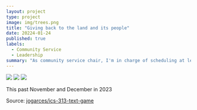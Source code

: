 ```yaml
---
layout: project
type: project
image: img/trees.png
title: "Giving back to the land and its people"
date: 20224-01-24
published: true
labels:
  - Community Service
  - Leadership
summary: "As community service chair, I'm in charge of scheduling at least one community service event a month, but I usually schedule two events per month so everyone can participate in helping our community despite their scheduling differences."
---
```


<img class="img-fluid" src="../img/trees.png">
<img class="img-fluid" src="../img/microplastic.png">
<img class="img-fluid" src="../img/ihs.png">


This past November and December in 2023

Source: <a href="https://github.com/jogarces/ics-313-text-game"><i class="large github icon "></i>jogarces/ics-313-text-game</a>

